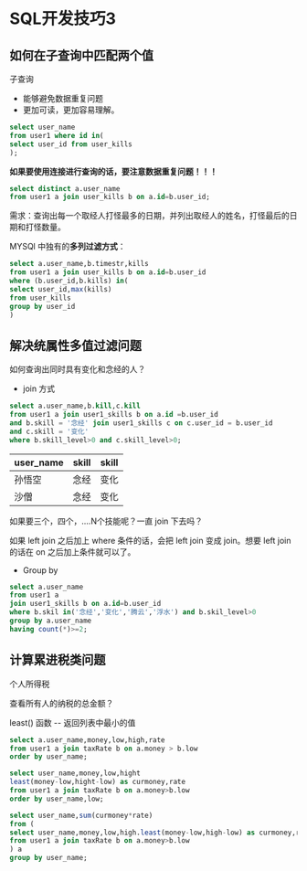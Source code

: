 # SQL开发技巧3

## 如何在子查询中匹配两个值

子查询

- 能够避免数据重复问题
- 更加可读，更加容易理解。

```sql
select user_name
from user1 where id in(
select user_id from user_kills
);
```

**如果要使用连接进行查询的话，要注意数据重复问题！！！**

```sql
select distinct a.user_name
from user1 a join user_kills b on a.id=b.user_id;
```



需求：查询出每一个取经人打怪最多的日期，并列出取经人的姓名，打怪最后的日期和打怪数量。

MYSQl 中独有的**多列过滤方式**：

```sql
select a.user_name,b.timestr,kills
from user1 a join user_kills b on a.id=b.user_id
where (b.user_id,b.kills) in(
select user_id,max(kills)
from user_kills
group by user_id
)
```





## 解决统属性多值过滤问题

如何查询出同时具有变化和念经的人？

- join 方式

```sql
select a.user_name,b.kill,c.kill
from user1 a join user1_skills b on a.id =b.user_id
and b.skill = '念经' join user1_skills c on c.user_id = b.user_id
and c.skill = '变化'
where b.skill_level>0 and c.skill_level>0;
```

| user_name | skill | skill |
| --------- | ----- | ----- |
| 孙悟空    | 念经  | 变化  |
| 沙僧      | 念经  | 变化  |

如果要三个，四个，....N个技能呢？一直  join 下去吗？

如果 left join 之后加上 where 条件的话，会把 left join 变成 join。想要 left join 的话在 on 之后加上条件就可以了。

- Group  by

```sql
select a.user_name
from user1 a 
join user1_skills b on a.id=b.user_id
where b.skil in('念经','变化','腾云','浮水') and b.skil_level>0
group by a.user_name 
having count(*)>=2;
```

## 计算累进税类问题

个人所得税

查看所有人的纳税的总金额？

least() 函数  -- 返回列表中最小的值

```sql
select a.user_name,money,low,high,rate
from user1 a join taxRate b on a.money > b.low
order by user_name;
```



```sql
select user_name,money,low,hight
least(money-low,hight-low) as curmoney,rate
from user1 a join taxRate b on a.money>b.low
order by user_name,low;
```



```sql
select user_name,sum(curmoney*rate)
from (
select user_name,money,low,high.least(money-low,high-low) as curmoney,rate
from user1 a join taxRate b on a.money>b.low
) a
group by user_name;
```

